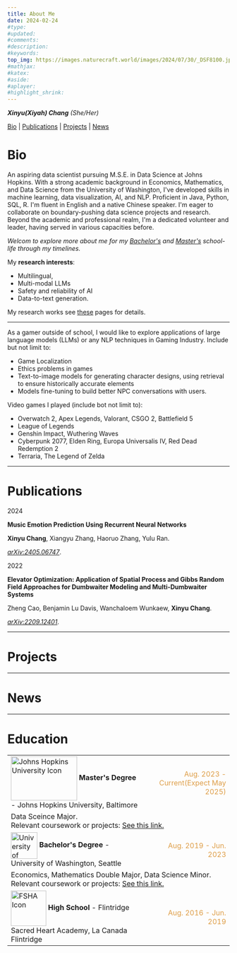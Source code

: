 ```yaml
---
title: About Me
date: 2024-02-24
#type:
#updated:
#comments:
#description:
#keywords:
top_img: https://images.naturecraft.world/images/2024/07/30/_DSF8100.jpg
#mathjax:
#katex:
#aside:
#aplayer:
#highlight_shrink:
---
```

<i>**Xinyu(Xiyah) Chang** (She/Her)</i>

[Bio](#Bio)  |  [Publications](#Publications)  |  [Projects](#Projects)  |  [News](#News) 

# Bio

An aspiring data scientist pursuing M.S.E. in Data Science at Johns Hopkins. With a strong academic background in Economics, Mathematics, and Data Science from the University of Washington, I've developed skills in machine learning, data visualization, AI, and NLP. Proficient in Java, Python, SQL, R. I'm fluent in English and a native Chinese speaker. I'm eager to collaborate on boundary-pushing data science projects and research. Beyond the academic and professional realm, I'm a dedicated volunteer and leader, having served in various capacities before.

<i>Welcom to explore more about me for my <a href="https://xiyahc.github.io/UndergradUW/">Bachelor's</a> and <a href="https://xiyahc.github.io/GradJHU/">Master's</a> school-life through my timelines.</i>

My **research interests**: 

- Multilingual, 
- Multi-modal LLMs
- Safety and reliability of AI
- Data-to-text generation.

My research works see [these](https://xiyahc.github.io/Research/) pages for details.

---

As a gamer outside of school, I would like to explore applications of large language models (LLMs) or any NLP techniques in Gaming Industry. Include but not limit to:

- Game Localization
- Ethics problems in games
- Text-to-image models for generating character designs, using retrieval to ensure historically accurate elements
- Models fine-tuning to build better NPC conversations with users.

Video games I played (include bot not limit to):

- Overwatch 2, Apex Legends, Valorant, CSGO 2, Battlefield 5
- League of Legends
- Genshin Impact, Wuthering Waves
- Cyberpunk 2077, Elden Ring, Europa Universalis IV, Red Dead Redemption 2
- Terraria, The Legend of Zelda

---

# Publications

2024

<b>Music Emotion Prediction Using Recurrent Neural Networks</b>

<b>Xinyu Chang</b>, Xiangyu Zhang, Haoruo Zhang, Yulu Ran.

<a href="https://arxiv.org/abs/2405.06747"><i>arXiv:2405.06747</i></a>.


2022

<b>Elevator Optimization: Application of Spatial Process and Gibbs Random Field Approaches for Dumbwaiter Modeling and Multi-Dumbwaiter Systems</b>

Zheng Cao, Benjamin Lu Davis, Wanchaloem Wunkaew, <b>Xinyu Chang</b>.

<a href="https://arxiv.org/abs/2209.12401"><i>arXiv:2209.12401</i></a>.


---

# Projects


---

# News

---

# Education

<table>
<!-- masters -->
<tr><td>
<img src="https://brand.jhu.edu/assets/uploads/sites/5/2014/06/university_logo_small_vertical_blue.png" alt="Johns Hopkins University Icon" style="width: 150px; height: 100px; vertical-align:middle;"> <b>Master's Degree</b> - Johns Hopkins University, Baltimore</td><td align="right" style="color: #DE9E48;">Aug. 2023 - Current(Expect May 2025)</td></tr>
<tr><td colspan="2">Data Sceince Major.<br>Relevant coursework or projects: <a href="https://xiyahc.github.io/GradJHU/">See this link.</a> </td></tr>

<!-- bachelors -->
<tr><td>
<img src="https://upload.wikimedia.org/wikipedia/en/thumb/5/58/University_of_Washington_seal.svg/1200px-University_of_Washington_seal.svg.png" alt="University of Washington Icon" style="width: 60px; height: 60px; vertical-align:middle;"> <b>Bachelor's Degree</b> - University of Washington, Seattle</td><td align="right" style="color: #DE9E48;">Aug. 2019 - Jun. 2023</td></tr>
<tr><td colspan="2">Economics, Mathematics Double Major, Data Science Minor.<br>Relevant coursework or projects: <a href="https://xiyahc.github.io/UndergradUW/">See this link.</a> </td></tr>

<!-- high school -->
<tr><td>
<img src="https://upload.wikimedia.org/wikipedia/commons/thumb/2/24/Flintridge_Sacred_Heart_Academy_logo.jpg/250px-Flintridge_Sacred_Heart_Academy_logo.jpg" alt="FSHA Icon" style="width: 80px; height: 80px; vertical-align:middle;"> <b>High School</b> - Flintridge Sacred Heart Academy, La Canada Flintridge</td><td align="right" style="color: #DE9E48;">Aug. 2016 - Jun. 2019</td></tr>

</table>

